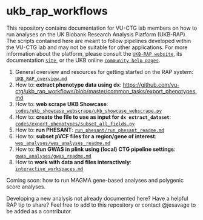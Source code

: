 # ukb_rap_workflows
This repository contains documentation for VU-CTG lab members on how to run analyses on the UK Biobank Research Analysis Platform (UKB-RAP). The scripts contained here are meant to follow pipelines developed within the VU-CTG lab and may not be suitable for other applications. For more  information about the platform, please consult the [`UKB-RAP website`](https://ukbiobank.dnanexus.com/landing), its documentation [`site`](https://dnanexus.gitbook.io/uk-biobank-rap), or the UKB online [`community help pages`](https://community.ukbiobank.ac.uk/hc/en-gb).

1. General overview and resources for getting started on the RAP system: [`UKB_RAP_overview.md`](https://github.com/vu-ctg/ukb_rap_workflows/blob/master/UKB_RAP_overview.md)
2. How to: **extract phenotype data using dx**: https://github.com/vu-ctg/ukb_rap_workflows/blob/master/common_tasks/export_phenotypes.md
3. How to: **web scrape UKB Showcase**: [`codes/ukb_showcase_webscrape/ukb_showcase_webscrape.py`](https://github.com/vu-ctg/ukb_rap_workflows/blob/master/codes/ukb_showcase_webscrape/ukb_showcase_webscrape.py)
4. How to: **create the file to use as input for `dx extract_dataset`**: [`codes/export_phenotypes/subset_all_fields.py`](https://github.com/vu-ctg/ukb_rap_workflows/blob/master/codes/export_phenotypes/subset_all_fields.py)
5. How to: **run PHESANT**: [`run_phesant/run_phesant_readme.md`](https://github.com/vu-ctg/ukb_rap_workflows/blob/master/run_phesant/run_phesant_readme.md)
6. How to: **subset pVCF files for a region/gene of interest**: [`wes_analyses/wes_analyses_readme.md`](https://github.com/vu-ctg/ukb_rap_workflows/blob/master/wes_analyses/wes_analyses_readme.md)
7. How to: **Run GWAS in plink using (local) CTG pipeline settings**: [`gwas_analyses/gwas_readme.md`](https://github.com/vu-ctg/ukb_rap_workflows/blob/master/gwas_analyses/gwas_readme.md)
8. How to **work with data and files interactively**: [`interactive_workspaces.md`](https://github.com/vu-ctg/ukb_rap_workflows/raw/refs/heads/master/interactive_workspaces.md)

Coming soon: how to run MAGMA gene-based analyses and polygenic score analyses.

Developing a new analysis not already documented here? Have a helpful RAP tip to share? Feel free to add to this repository or contact @jesavage to be added as a contributor.
